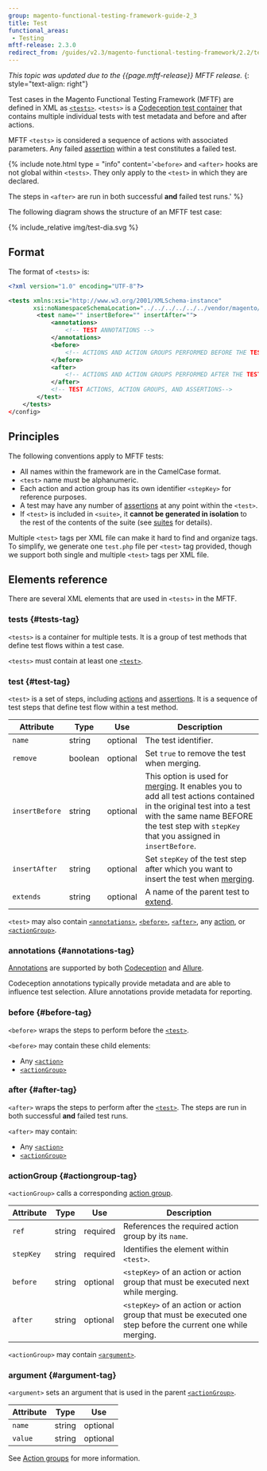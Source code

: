 ```yaml
---
group: magento-functional-testing-framework-guide-2_3
title: Test
functional_areas:
 - Testing
mftf-release: 2.3.0
redirect_from: /guides/v2.3/magento-functional-testing-framework/2.2/test.html
---
```


_This topic was updated due to the {{page.mftf-release}} MFTF release._
{: style="text-align: right"}

Test cases in the Magento Functional Testing Framework (MFTF) are defined in XML as [`<tests>`].
`<tests>` is a [Codeception test container][Codeception] that contains multiple individual tests with test metadata and before and after actions.

MFTF `<tests>` is considered a sequence of actions with associated parameters.
Any failed [assertion] within a test constitutes a failed test.

{%
include note.html
type = "info"
content='`<before>` and `<after>` hooks are not global within `<tests>`.
They only apply to the `<test>` in which they are declared.

The steps in `<after>` are run in both successful **and** failed test runs.'
%}

The following diagram shows the structure of an MFTF test case:

{% include_relative img/test-dia.svg %}

## Format

The format of `<tests>` is:

```xml
<?xml version="1.0" encoding="UTF-8"?>

<tests xmlns:xsi="http://www.w3.org/2001/XMLSchema-instance"
       xsi:noNamespaceSchemaLocation="../../../../../../vendor/magento/magento2-functional-testing-framework/src/Magento/FunctionalTestingFramework/Test/etc/testSchema.xsd">
        <test name="" insertBefore="" insertAfter="">
            <annotations>
                <!-- TEST ANNOTATIONS -->
            </annotations>
            <before>
                <!-- ACTIONS AND ACTION GROUPS PERFORMED BEFORE THE TEST -->
            </before>
            <after>
                <!-- ACTIONS AND ACTION GROUPS PERFORMED AFTER THE TEST -->
            </after>
            <!-- TEST ACTIONS, ACTION GROUPS, AND ASSERTIONS-->
        </test>
    </tests>
</config>
```

## Principles

The following conventions apply to MFTF tests:

* All names within the framework are in the CamelCase format.
* `<test>` name must be alphanumeric.
* Each action and action group has its own identifier `<stepKey>` for reference purposes.
* A test may have any number of [assertions][assertion] at any point within the `<test>`.
* If `<test>` is included in `<suite>`, it **cannot be generated in isolation** to the rest of the contents of the suite (see [suites] for details).

Multiple `<test>` tags per XML file can make it hard to find and organize tags.
To simplify, we generate one `test.php` file per `<test>` tag provided, though we support both single and multiple `<test>` tags per XML file.

## Elements reference

There are several XML elements that are used in `<tests>` in the MFTF.

### tests {#tests-tag}

`<tests>` is a container for multiple tests. It is a group of test methods that define test flows within a test case.

`<tests>` must contain at least one [`<test>`].

### test {#test-tag}

`<test>` is a set of steps, including [actions] and [assertions][assertion]. It is a sequence of test steps that define test flow within a test method.


Attribute|Type|Use|Description
---|---|---|---
`name`|string|optional|The test identifier.
`remove`|boolean|optional|Set `true` to remove the test when merging.
`insertBefore`|string|optional| This option is used for [merging]. It enables you to add all test actions contained in the original test into a test with the same name BEFORE the test step with `stepKey` that you assigned in `insertBefore`.
`insertAfter`|string|optional| Set `stepKey` of the test step after which you want to insert the test when [merging].
`extends`|string|optional|A name of the parent test to [extend].

`<test>` may also contain [`<annotations>`], [`<before>`], [`<after>`], any [action][actions], or [`<actionGroup>`].

### annotations {#annotations-tag}

[Annotations] are supported by both [Codeception] and [Allure].

Codeception annotations typically provide metadata and are able to influence test selection.
Allure annotations provide metadata for reporting.

### before {#before-tag}

`<before>` wraps the steps to perform before the [`<test>`].

`<before>` may contain these child elements:

 * Any [`<action>`][actions]
 * [`<actionGroup>`]

### after {#after-tag}

`<after>` wraps the steps to perform after the [`<test>`].
The steps are run in both successful **and** failed test runs.

`<after>` may contain:

 * Any [`<action>`][actions]
 * [`<actionGroup>`]

### actionGroup {#actiongroup-tag}

`<actionGroup>` calls a corresponding [action group].

Attribute|Type|Use|Description
---|---|---|---
`ref`|string|required|References the required action group by its `name`.
`stepKey`|string|required| Identifies the element within `<test>`.
`before`|string|optional| `<stepKey>` of an action or action group that must be executed next while merging.
`after`|string|optional| `<stepKey>` of an action or action group that must be executed one step before the current one while merging.

`<actionGroup>` may contain [`<argument>`].

### argument {#argument-tag}

`<argument>` sets an argument that is used in the parent [`<actionGroup>`].

Attribute|Type|Use
---|---|---
`name`|string|optional| Name of the argument.
`value`|string|optional| Value of the argument.

See [Action groups][action group] for more information.

<!-- Link definitions -->

[`<actionGroup>`]: #actiongroup-tag
[`<after>`]: #after-tag
[`<annotations>`]: #annotations-tag
[`<argument>`]: #argument-tag
[`<before>`]: #before-tag
[`<test>`]: #test-tag
[`<tests>`]: #tests-tag
[action group]: ./test/action-groups.html
[actions]: ./test/actions.html
[Allure]: https://github.com/allure-framework/
[Annotations]: ./test/annotations.html
[assertion]: ./test/assertions.html
[Codeception]: https://codeception.com/docs/07-AdvancedUsage
[extend]: extending.html
[merging]: ./merging.html#insert-after
[suites]: ./suite.html